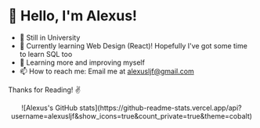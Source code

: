 # 👋  Hello, I'm Alexus!

- 🏫 Still in University 
- 📖 Currently learning Web Design (React)! Hopefully I've got some time to learn SQL too
- 🌠 Learning more and improving myself
- 📫 How to reach me: Email me at alexusljf@gmail.com

Thanks for Reading! ✌️

<div style="text-align: center;">
  ![Alexus's GitHub stats](https://github-readme-stats.vercel.app/api?username=alexusljf&show_icons=true&count_private=true&theme=cobalt)
</div>
